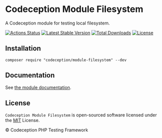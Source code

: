# Codeception Module Filesystem

A Codeception module for testing local filesystem.

[![Actions Status](https://github.com/Codeception/module-filesystem/workflows/CI/badge.svg)](https://github.com/Codeception/module-filesystem/actions)
[![Latest Stable Version](https://poser.pugx.org/codeception/module-filesystem/v/stable)](https://github.com/Codeception/module-filesystem/releases)
[![Total Downloads](https://poser.pugx.org/codeception/module-filesystem/downloads)](https://packagist.org/packages/codeception/module-filesystem)
[![License](https://poser.pugx.org/codeception/module-filesystem/license)](/LICENSE)

## Installation

```
composer require "codeception/module-filesystem" --dev
```

## Documentation

See [the module documentation](https://codeception.com/docs/modules/Filesystem).

## License

`Codeception Module Filesystem` is open-sourced software licensed under the [MIT](/LICENSE) License.

© Codeception PHP Testing Framework
